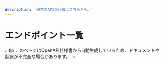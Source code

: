 ```yaml
---
description: '通常のAPIの仕様はこちらから。'
---
```


# エンドポイント一覧

:::tip
このページはOpenAPI仕様書から自動生成しているため、ドキュメントや翻訳が不完全な場合があります。
:::

<MkApiEpIndex />